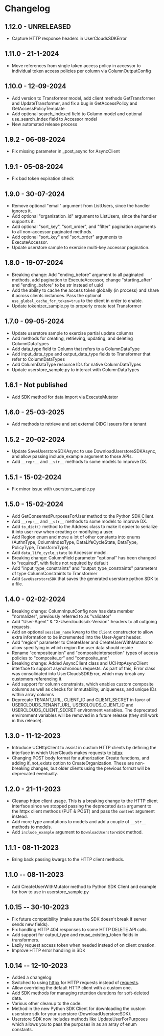 # Changelog

## 1.12.0 - UNRELEASED

- Capture HTTP response headers in UserCloudsSDKError

## 1.11.0 - 21-1-2024

- Move references from single token access policy in accessor to individual token access policies per column via ColumnOutputConfig

## 1.10.0 - 12-09-2024

- Add version to Transformer model, add client methods GetTransformer and UpdateTransformer, and fix a bug in GetAccessPolicy and GetAccessPolicyTemplate
- Add optional search_indexed field to Column model and optional use_search_index field to Accessor model
- New automated release process

## 1.9.2 - 06-08-2024

- Fix missing parameter in \_post_async for AsyncClient

## 1.9.1 - 05-08-2024

- Fix bad token expiration check

## 1.9.0 - 30-07-2024

- Remove optional "email" argument from ListUsers, since the handler ignores it.
- Add optional "organization_id" argument to ListUsers, since the handler supports it.
- Add optional "sort_key", "sort_order", and "filter" pagination arguments to all non-accessor paginated methods.
- Add optional "sort_key" and "sort_order" arguments to ExecuteAccessor.
- Update userstore sample to exercise multi-key accessor pagination.

## 1.8.0 - 19-07-2024

- Breaking change: Add "ending_before" argument to all paginated methods, add pagination to ExecuteAccessor, change "starting_after" and "ending_before" to be str instead of uuid
- Add the ability to cache the access token globally (in process) and share it across clients instances. Pass the optional `use_global_cache_for_token=true` to the client in order to enable.
- Update tokenizer_sample.py to properly create test Transformer

## 1.7.0 - 09-05-2024

- Update userstore sample to exercise partial update columns
- Add methods for creating, retrieving, updating, and deleting ColumnDataTypes
- Add data_type field to Column that refers to a ColumnDataType
- Add input_data_type and output_data_type fields to Transformer that refer to ColumnDataTypes
- Add ColumnDataType resource IDs for native ColumnDataTypes
- Update userstore_sample.py to interact with ColumnDataTypes

## 1.6.1 - Not published

- Add SDK method for data import via ExecuteMutator

## 1.6.0 - 25-03-2025

- Add methods to retrieve and set external OIDC issuers for a tenant

## 1.5.2 - 20-02-2024

- Update SaveUserstoreSDKAsync to use DownloadUserstoreSDKAsync, and allow passing include_example argument to those APIs.
- Add `__repr__` and `__str__` methods to some models to improve DX.

## 1.5.1 - 15-02-2024

- Fix minor issue with userstore_sample.py

## 1.5.0 - 15-02-2024

- Add GetConsentedPurposesForUser method to the Python SDK Client.
- Add `__repr__` and `__str__` methods to some models to improve DX.
- Add `to_dict()` method to the Address class to make it easier to serialize it into user row when creating or modifying a user.
- Add Region enum and move a lot of other constants into enums (AuthnType, ColumnIndexType, DataLifeCycleState, DataType, PolicyType, TransformType).
- Add `data_life_cycle_state` to Accessor model.
- Breaking change: ColumnField parameter "optional" has been changed to "required", with fields not required by default
- Add "input_type_constraints" and "output_type_constraints" parameters of type ColumnConstraints to Transformer
- Add `SaveUserstoreSDK` that saves the generated userstore python SDK to a file.

## 1.4.0 - 02-02-2024

- Breaking change: ColumnInputConfig now has data member "normalizer", previously referred to as "validator"
- Add "User-Agent" & "X-Usercloudssdk-Version" headers to all outgoing requests.
- Add an optional `session_name` kwarg to the `Client` constructor to allow extra information to be incremented into the User-Agent header.
- Add "region" parameter to CreateUser and CreateUserWithMutator to allow specifying in which region the user data should reside
- Rename "compositeunion" and "compositeintersection" types of access policies to "composite_or" and "composite_and"
- Breaking change: Added AsyncClient class and UCHttpAsyncClient interface to support asynchronous requests. As part of this, Error class was consolidated into UserCloudsSDKError, which may break any customers referencing it.
- Add support for column constraints, which enables custom composite columns as well as checks for immutability, uniqueness, and unique IDs within array columns
- Deprecate TENANT_URL, CLIENT_ID and CLIENT_SECRET in favor of USERCLOUDS_TENANT_URL, USERCLOUDS_CLIENT_ID and USERCLOUDS_CLIENT_SECRET environment variables. The deprecated environment variables will be removed in a future release (they still work in this release).

## 1.3.0 - 11-12-2023

- Introduce UCHttpClient to assist in custom HTTP clients by defining the interface in which UserClouds makes requests to [httpx](https://www.python-httpx.org/)
- Changing POST body format for authorization Create functions, and adding if_not_exists option to CreateOrganization. These are non-breaking changes, but older clients using the previous format will be deprecated eventually.

## 1.2.0 - 21-11-2023

- Cleanup httpx client usage.
  This is a breaking change to the HTTP client interface since we stopped passing the deprecated `data` argument to the httpx client methods (PUT & POST) and pass the `content` argument instead.
- Add more type annotations to models and add a couple of `__str__` methods to models.
- Add `include_example` argument to `DownloadUserstoreSDK` method.

## 1.1.1 - 08-11-2023

- Bring back passing kwargs to the HTTP client methods.

## 1.1.0 -- 08-11-2023

- Add CreateUserWithMutator method to Python SDK Client and example for how to use in userstore_sample.py

## 1.0.15 -- 30-10-2023

- Fix future compatibility (make sure the SDK doesn't break if server sends new fields).
- Fix handling HTTP 404 responses to some HTTP DELETE API calls.
- Add support for output_type and reuse_existing_token fields in transformers.
- Lazily request access token when needed instead of on client creation.
- Improve HTTP error handling in SDK

## 1.0.14 -- 12-10-2023

- Added a changelog
- Switched to using [httpx](https://www.python-httpx.org/) for HTTP requests instead of [requests](https://requests.readthedocs.io/en/master/).
- Allow overriding the default HTTP client with a custom one.
- Add SDK methods for managing retention durations for soft-deleted data.
- Various other cleanup to the code.
- Method in the new Python SDK Client for downloading the custom userstore sdk for your userstore (DownloadUserstoreSDK).
- Userstore SDK now includes methods like UpdateUserForPurposes which allows you to pass the purposes in as an array of enum constants.
